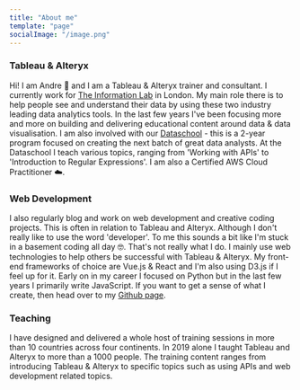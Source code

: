 ```yaml
---
title: "About me"
template: "page"
socialImage: "/image.png"
---
```


### Tableau & Alteryx

Hi! I am Andre 👋 and I am a Tableau & Alteryx trainer and consultant. I currently work for [The Information Lab](https://theinformationlab.co.uk) in London. My main role there is to help people see and understand their data by using these two industry leading data analytics tools. In the last few years I've been focusing more and more on building and delivering educational content around data & data visualisation. I am also involved with our [Dataschool](http://www.thedataschool.co.uk) - this is a 2-year program focused on creating the next batch of great data analysts. At the Dataschool I teach various topics, ranging from 'Working with APIs' to 'Introduction to Regular Expressions'. I am also a Certified AWS Cloud Practitioner ☁️.

### Web Development

I also regularly blog and work on web development and creative coding projects. This is often in relation to Tableau and Alteryx. Although I don't really like to use the word 'developer'. To me this sounds a bit like I'm stuck in a basement coding all day 🤓. That's not really what I do. I mainly use web technologies to help others be successful with Tableau & Alteryx. My front-end frameworks of choice are Vue.js & React and I'm also using D3.js if I feel up for it. Early on in my career I focused on Python but in the last few years I primarily write JavaScript. If you want to get a sense of what I create, then head over to my [Github page](https://www.github.com/andre347).

### Teaching

I have designed and delivered a whole host of training sessions in more than 10 countries across four continents. In 2019 alone I taught Tableau and Alteryx to more than a 1000 people. The training content ranges from introducing Tableau & Alteryx to specific topics such as using APIs and web development related topics.
